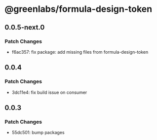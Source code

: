 # @greenlabs/formula-design-token

## 0.0.5-next.0

### Patch Changes

- f6ac357: fix package: add missing files from formula-design-token

## 0.0.4

### Patch Changes

- 3dc11e4: fix build issue on consumer

## 0.0.3

### Patch Changes

- 55dc501: bump packages
